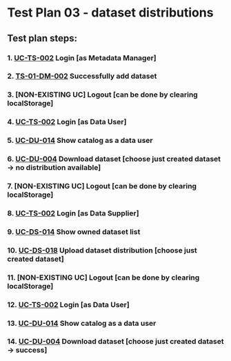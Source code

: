 # Test Plan 03 - dataset distributions

## Test plan steps:

### 1. [UC-TS-002](/tests/TS-06_Authentication/TS-TS-002.md) Login [as Metadata Manager]
### 2. [TS-01-DM-002](/tests/TS-01_Metadata_managment/TS-DM-002.md) Successfully add dataset
### 3. [NON-EXISTING UC] Logout [can be done by clearing localStorage]
### 4. [UC-TS-002](/tests/TS-06_Authentication/TS-TS-002.md) Login [as Data User]
### 5. [UC-DU-014](/tests/TS-04_Data_usage/TS-DU-014.md) Show catalog as a data user
### 6. [UC-DU-004](/tests/TS-04_Data_usage/TS-DU-004.md) Download dataset [choose just created dataset -> no distribution available]
### 7. [NON-EXISTING UC] Logout [can be done by clearing localStorage]
### 8. [UC-TS-002](/tests/TS-06_Authentication/TS-TS-002.md) Login [as Data Supplier]
### 9. [UC-DS-014](/tests/TS-03_Data_acquisition_and_management/TS-DS-014.md) Show owned dataset list
### 10. [UC-DS-018](/tests/TS-03_Data_acquisition_and_managment/TS-DS-018.md) Upload dataset distribution [choose just created dataset]
### 11. [NON-EXISTING UC] Logout [can be done by clearing localStorage]
### 12. [UC-TS-002](/tests/TS-06_Authentication/TS-TS-002.md) Login [as Data User]
### 13. [UC-DU-014](/tests/TS-04_Data_usage/TS-DU-014.md) Show catalog as a data user
### 14. [UC-DU-004](/tests/TS-04_Data_usage/TS-DU-004.md) Download dataset [choose just created dataset -> success]
